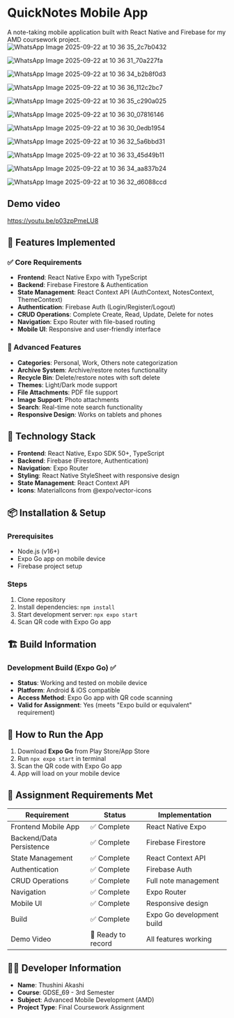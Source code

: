 # QuickNotes Mobile App

A note-taking mobile application built with React Native and Firebase for my AMD coursework project.
![WhatsApp Image 2025-09-22 at 10 36 35_2c7b0432](https://github.com/user-attachments/assets/08753ef4-b4b8-4af5-870d-e98bb7278ff8)

![WhatsApp Image 2025-09-22 at 10 36 31_70a227fa](https://github.com/user-attachments/assets/cea92737-a126-4cf8-932f-2d15f28f86eb)

![WhatsApp Image 2025-09-22 at 10 36 34_b2b8f0d3](https://github.com/user-attachments/assets/dee22895-9d73-41e1-b51f-9c31001c7ad3)

![WhatsApp Image 2025-09-22 at 10 36 36_112c2bc7](https://github.com/user-attachments/assets/939bc3d2-8d02-4388-9a3c-25eee9278f5e)

![WhatsApp Image 2025-09-22 at 10 36 35_c290a025](https://github.com/user-attachments/assets/895e1d99-586d-4d12-975f-4b3ec6161eaa)

![WhatsApp Image 2025-09-22 at 10 36 30_07816146](https://github.com/user-attachments/assets/23333dd1-a7f9-4734-be5a-d5267572bed8)

![WhatsApp Image 2025-09-22 at 10 36 30_0edb1954](https://github.com/user-attachments/assets/045c6e6b-c3fa-46f0-b426-90931ac76c85)

![WhatsApp Image 2025-09-22 at 10 36 32_5a6bbd31](https://github.com/user-attachments/assets/c2b6d307-3fba-4308-b4fa-84eff96c0438)

![WhatsApp Image 2025-09-22 at 10 36 33_45d49b11](https://github.com/user-attachments/assets/3c225fd2-9a4e-4d8b-a0f7-338f33f2fad8)

![WhatsApp Image 2025-09-22 at 10 36 34_aa837b24](https://github.com/user-attachments/assets/8c81c290-8f3f-4171-a3b4-7b8d1a5a6abd)

![WhatsApp Image 2025-09-22 at 10 36 32_d6088ccd](https://github.com/user-attachments/assets/81a0c6b0-401f-42cd-9965-6972ea7d35b3)


## Demo video 

 https://youtu.be/p03zpPmeLU8
 
## 🚀 Features Implemented

### ✅ Core Requirements
- **Frontend**: React Native Expo with TypeScript
- **Backend**: Firebase Firestore & Authentication
- **State Management**: React Context API (AuthContext, NotesContext, ThemeContext)
- **Authentication**: Firebase Auth (Login/Register/Logout)
- **CRUD Operations**: Complete Create, Read, Update, Delete for notes
- **Navigation**: Expo Router with file-based routing
- **Mobile UI**: Responsive and user-friendly interface

### 📱 Advanced Features
- **Categories**: Personal, Work, Others note categorization
- **Archive System**: Archive/restore notes functionality
- **Recycle Bin**: Delete/restore notes with soft delete
- **Themes**: Light/Dark mode support
- **File Attachments**: PDF file support
- **Image Support**: Photo attachments
- **Search**: Real-time note search functionality
- **Responsive Design**: Works on tablets and phones

## 🔧 Technology Stack
- **Frontend**: React Native, Expo SDK 50+, TypeScript
- **Backend**: Firebase (Firestore, Authentication)
- **Navigation**: Expo Router
- **Styling**: React Native StyleSheet with responsive design
- **State Management**: React Context API
- **Icons**: MaterialIcons from @expo/vector-icons

## 📦 Installation & Setup

### Prerequisites
- Node.js (v16+)
- Expo Go app on mobile device
- Firebase project setup

### Steps
1. Clone repository
2. Install dependencies: `npm install`
3. Start development server: `npx expo start`
4. Scan QR code with Expo Go app

## 🏗️ Build Information

### Development Build (Expo Go) ✅
- **Status**: Working and tested on mobile device
- **Platform**: Android & iOS compatible
- **Access Method**: Expo Go app with QR code scanning
- **Valid for Assignment**: Yes (meets "Expo build or equivalent" requirement)

## 📱 How to Run the App
1. Download **Expo Go** from Play Store/App Store
2. Run `npx expo start` in terminal
3. Scan the QR code with Expo Go app
4. App will load on your mobile device

## 🎯 Assignment Requirements Met

| Requirement | Status | Implementation |
|-------------|--------|---------------|
| Frontend Mobile App | ✅ Complete | React Native Expo |
| Backend/Data Persistence | ✅ Complete | Firebase Firestore |
| State Management | ✅ Complete | React Context API |
| Authentication | ✅ Complete | Firebase Auth |
| CRUD Operations | ✅ Complete | Full note management |
| Navigation | ✅ Complete | Expo Router |
| Mobile UI | ✅ Complete | Responsive design |
| Build | ✅ Complete | Expo Go development build |
| Demo Video | 🔄 Ready to record | All features working |

## 👨‍💻 Developer Information
- **Name**: Thushini Akashi
- **Course**: GDSE_69 - 3rd Semester
- **Subject**: Advanced Mobile Development (AMD)
- **Project Type**: Final Coursework Assignment


